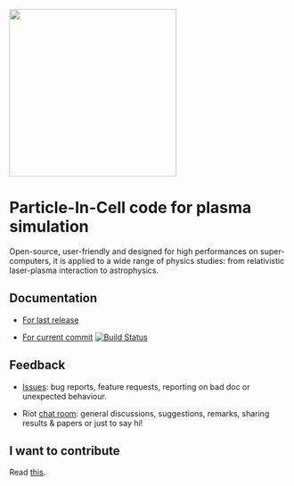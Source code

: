 <img src="doc/Sphinx/_static/smileiLogo.svg" width=300 />

# Particle-In-Cell code for plasma simulation

Open-source, user-friendly and designed for high performances on super-computers, it is applied to a wide range of physics studies: from relativistic laser-plasma interaction to astrophysics.

## Documentation

* [For last release](http://www.maisondelasimulation.fr/smilei)

* [For current commit](https://smileipic.github.io/Smilei) [![Build Status](https://travis-ci.org/SmileiPIC/Smilei.svg?branch=master)](https://travis-ci.org/SmileiPIC/Smilei)

## Feedback

* [Issues](https://github.com/SmileiPIC/Smilei/issues): bug reports, feature requests, reporting on bad doc or unexpected behaviour.

* Riot [chat room](https://riot.im/app/#/room/!LQrdVpOJEohPSWMlmf:matrix.org): general discussions, suggestions, remarks, sharing results & papers or just to say hi!

## I want to contribute

Read [this](https://smileipic.github.io/Smilei/contribute.html).

